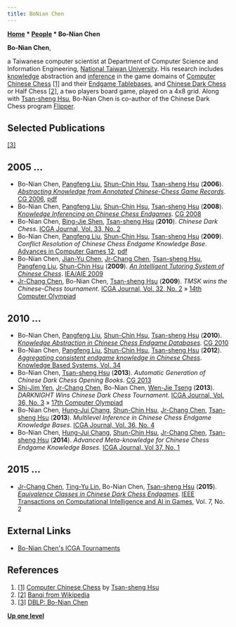 ```yaml
---
title: BoNian Chen
---
```

**[Home](Home "Home") * [People](People "People") * Bo-Nian Chen**

**Bo-Nian Chen**,

a Taiwanese computer scientist at Department of Computer Science and Information Engineering, [National Taiwan University](National_Taiwan_University "National Taiwan University"). His research includes [knowledge](Knowledge "Knowledge") abstraction and [inference](https://en.wikipedia.org/wiki/Inference_engine) in the game domains of [Computer Chinese Chess](Chinese_Chess "Chinese Chess") <a id="cite-note-1" href="#cite-ref-1">[1]</a> and their [Endgame Tablebases](Endgame_Tablebases "Endgame Tablebases"), and [Chinese Dark Chess](Chinese_Dark_Chess "Chinese Dark Chess") or Half Chess <a id="cite-note-2" href="#cite-ref-2">[2]</a>, a two players board game, played on a 4x8 grid. Along with [Tsan-sheng Hsu](Tsan-sheng_Hsu "Tsan-sheng Hsu"), Bo-Nian Chen is co-author of the Chinese Dark Chess program [Flipper](https://www.game-ai-forum.org/icga-tournaments/program.php?id=637).

## Selected Publications

<a id="cite-note-3" href="#cite-ref-3">[3]</a>

## 2005 ...

- Bo-Nian Chen, [Pangfeng Liu](Pangfeng_Liu "Pangfeng Liu"), [Shun-Chin Hsu](Shun-Chin_Hsu "Shun-Chin Hsu"), [Tsan-sheng Hsu](Tsan-sheng_Hsu "Tsan-sheng Hsu") (**2006**). *[Abstracting Knowledge from Annotated Chinese-Chess Game Records](http://link.springer.com/chapter/10.1007/978-3-540-75538-8_9)*. [CG 2006](CG_2006 "CG 2006"), [pdf](http://ntur.lib.ntu.edu.tw/bitstream/246246/155128/1/07.pdf)
- Bo-Nian Chen, [Pangfeng Liu](Pangfeng_Liu "Pangfeng Liu"), [Shun-Chin Hsu](Shun-Chin_Hsu "Shun-Chin Hsu"), [Tsan-sheng Hsu](Tsan-sheng_Hsu "Tsan-sheng Hsu") (**2008**). *[Knowledge Inferencing on Chinese Chess Endgames](http://link.springer.com/chapter/10.1007/978-3-540-87608-3_17)*. [CG 2008](CG_2008 "CG 2008")
- Bo-Nian Chen, [Bing-Jie Shen](Bing-Jie_Shen "Bing-Jie Shen"), [Tsan-sheng Hsu](Tsan-sheng_Hsu "Tsan-sheng Hsu") (**2010**). *Chinese Dark Chess*. [ICGA Journal, Vol. 33, No. 2](ICGA_Journal#33_2 "ICGA Journal")
- Bo-Nian Chen, [Pangfeng Liu](Pangfeng_Liu "Pangfeng Liu"), [Shun-Chin Hsu](Shun-Chin_Hsu "Shun-Chin Hsu"), [Tsan-sheng Hsu](Tsan-sheng_Hsu "Tsan-sheng Hsu") (**2009**). *Conflict Resolution of Chinese Chess Endgame Knowledge Base*. [Advances in Computer Games 12](Advances_in_Computer_Games_12 "Advances in Computer Games 12"), [pdf](http://ticc.uvt.nl/icga/acg12/proceedings/Contribution108.pdf)
- Bo-Nian Chen, [Jian-Yu Chen](index.php?title=Jian-Yu_Chen&action=edit&redlink=1 "Jian-Yu Chen (page does not exist)"), [Jr-Chang Chen](Jr-Chang_Chen "Jr-Chang Chen"), [Tsan-sheng Hsu](Tsan-sheng_Hsu "Tsan-sheng Hsu"), [Pangfeng Liu](Pangfeng_Liu "Pangfeng Liu"), [Shun-Chin Hsu](Shun-Chin_Hsu "Shun-Chin Hsu") (**2009**). *[An Intelligent Tutoring System of Chinese Chess](http://www.springerlink.com/content/4085558478885735/)*. [IEA/AIE 2009](http://www.informatik.uni-trier.de/~ley/db/conf/ieaaie/ieaaie2009.html#ChenCCHLH09)
- [Jr-Chang Chen](Jr-Chang_Chen "Jr-Chang Chen"), Bo-Nian Chen, [Tsan-sheng Hsu](Tsan-sheng_Hsu "Tsan-sheng Hsu") (**2009**). *TMSK wins the Chinese-Chess tournament*. [ICGA Journal, Vol. 32, No. 2](ICGA_Journal#32_2 "ICGA Journal") » [14th Computer Olympiad](14th_Computer_Olympiad#ChineseChess "14th Computer Olympiad")

## 2010 ...

- Bo-Nian Chen, [Pangfeng Liu](Pangfeng_Liu "Pangfeng Liu"), [Shun-Chin Hsu](Shun-Chin_Hsu "Shun-Chin Hsu"), [Tsan-sheng Hsu](Tsan-sheng_Hsu "Tsan-sheng Hsu") (**2010**). *[Knowledge Abstraction in Chinese Chess Endgame Databases](http://www.springerlink.com/content/6374711454584j73/)*. [CG 2010](CG_2010 "CG 2010")
- Bo-Nian Chen, [Pangfeng Liu](Pangfeng_Liu "Pangfeng Liu"), [Shun-Chin Hsu](Shun-Chin_Hsu "Shun-Chin Hsu"), [Tsan-sheng Hsu](Tsan-sheng_Hsu "Tsan-sheng Hsu") (**2012**). *[Aggregating consistent endgame knowledge in Chinese Chess](http://www.sciencedirect.com/science/article/pii/S0950705111002565)*. [Knowledge Based Systems, Vol. 34](http://www.informatik.uni-trier.de/~ley/db/journals/kbs/kbs34.html#ChenLHH12)
- Bo-Nian Chen, [Tsan-sheng Hsu](Tsan-sheng_Hsu "Tsan-sheng Hsu") (**2013**). *Automatic Generation of Chinese Dark Chess Opening Books*. [CG 2013](CG_2013 "CG 2013")
- [Shi-Jim Yen](Shi-Jim_Yen "Shi-Jim Yen"), [Jr-Chang Chen](Jr-Chang_Chen "Jr-Chang Chen"), Bo-Nian Chen, [Wen-Jie Tseng](Wen-Jie_Tseng "Wen-Jie Tseng") (**2013**). *DARKNIGHT Wins Chinese Dark Chess Tournament*. [ICGA Journal, Vol. 36, No. 3](ICGA_Journal#36_3 "ICGA Journal") » [17th Computer Olympiad](17th_Computer_Olympiad#ChineseDarkChess "17th Computer Olympiad")
- Bo-Nian Chen, [Hung-Jui Chang](Hung-Jui_Chang "Hung-Jui Chang"), [Shun-Chin Hsu](Shun-Chin_Hsu "Shun-Chin Hsu"), [Jr-Chang Chen](Jr-Chang_Chen "Jr-Chang Chen"), [Tsan-sheng Hsu](Tsan-sheng_Hsu "Tsan-sheng Hsu") (**2013**). *Multilevel Inference in Chinese Chess Endgame Knowledge Bases*. [ICGA Journal, Vol. 36, No. 4](ICGA_Journal#36_4 "ICGA Journal")
- Bo-Nian Chen, [Hung-Jui Chang](Hung-Jui_Chang "Hung-Jui Chang"), [Shun-Chin Hsu](Shun-Chin_Hsu "Shun-Chin Hsu"), [Jr-Chang Chen](Jr-Chang_Chen "Jr-Chang Chen"), [Tsan-sheng Hsu](Tsan-sheng_Hsu "Tsan-sheng Hsu") (**2014**). *Advanced Meta-knowledge for Chinese Chess Endgame Knowledge Bases*. [ICGA Journal, Vol 37, No. 1](ICGA_Journal#37_1 "ICGA Journal")

## 2015 ...

- [Jr-Chang Chen](Jr-Chang_Chen "Jr-Chang Chen"), [Ting-Yu Lin](index.php?title=Ting-Yu_Lin&action=edit&redlink=1 "Ting-Yu Lin (page does not exist)"), Bo-Nian Chen, [Tsan-sheng Hsu](Tsan-sheng_Hsu "Tsan-sheng Hsu") (**2015**). *[Equivalence Classes in Chinese Dark Chess Endgames](http://ieeexplore.ieee.org/xpl/RecentIssue.jsp?punumber=4804728)*. [IEEE Transactions on Computational Intelligence and AI in Games](IEEE#TOCIAIGAMES "IEEE"), Vol. 7, No. 2

## External Links

- [Bo-Nian Chen's ICGA Tournaments](https://www.game-ai-forum.org/icga-tournaments/person.php?id=705)

## References

1. <a id="cite-ref-1" href="#cite-note-1">[1]</a> [Computer Chinese Chess](http://www.iis.sinica.edu.tw/~tshsu/projects/che.html) by [Tsan-sheng Hsu](Tsan-sheng_Hsu "Tsan-sheng Hsu")
1. <a id="cite-ref-2" href="#cite-note-2">[2]</a> [Banqi from Wikipedia](https://en.wikipedia.org/wiki/Banqi)
1. <a id="cite-ref-3" href="#cite-note-3">[3]</a> [DBLP: Bo-Nian Chen](http://www.informatik.uni-trier.de/~ley/db/indices/a-tree/c/Chen:Bo=Nian.html)

**[Up one level](People "People")**


